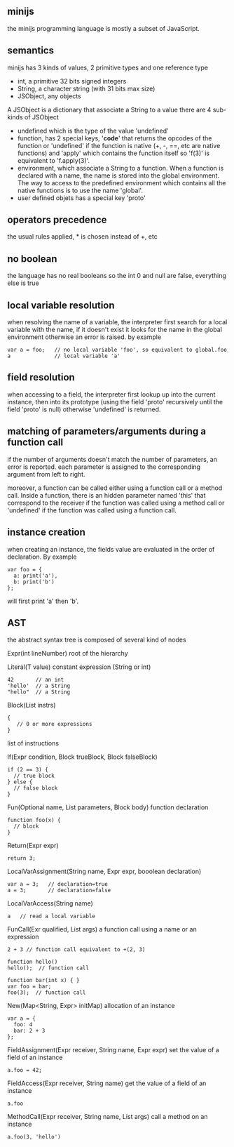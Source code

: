 minijs
---

the minijs programming language is mostly a subset of JavaScript.


semantics
---

minijs has 3 kinds of values, 2 primitive types and one reference type
- int, a primitive 32 bits signed integers
- String, a character string (with 31 bits max size)
- JSObject, any objects

A JSObject is a dictionary that associate a String to a value
there are 4 sub-kinds of JSObject
- undefined which is the type of the value 'undefined'
- function,
  has 2 special keys, '__code__' that returns the opcodes of the function or 'undefined' if the function is native (+, -, ==, etc are native functions) and 'apply' which contains the function itself so 'f(3)' is equivalent to 'f.apply(3)'.
- environment,
  which associate a String to a function.
  When a function is declared with a name, the name is stored into the global environment.
  The way to access to the predefined environment which contains all the native functions is to use the name 'global'.
- user defined objets
  has a special key 'proto'

operators precedence
--
the usual rules applied, * is chosen instead of +, etc

no boolean
--
the language has no real booleans so the int 0 and null are false, everything else is true

local variable resolution
--
when resolving the name of a variable, the interpreter first search for a local variable with the name, if it doesn't exist it looks for the name in the global environment otherwise an error is raised.
by example
```
var a = foo;   // no local variable 'foo', so equivalent to global.foo
a              // local variable 'a'
```

field resolution
--
when accessing to a field, the interpreter first lookup up into the current instance, then into its prototype (using the field 'proto' recursively until the field 'proto' is null) otherwise 'undefined' is returned.

matching of parameters/arguments during a function call
--
if the number of arguments doesn't match the number of parameters, an error is reported.
each parameter is assigned to the corresponding argument from left to right.

moreover, a function can be called either using a function call or a method call.
Inside a function, there is an hidden parameter named 'this' that correspond to the receiver if the function was called using a method call or 'undefined' if the function was called using a function call.

instance creation
--
when creating an instance, the fields value are evaluated in the order of declaration.
By example
```
var foo = {
  a: print('a'),
  b: print('b')
};
```
will first print 'a' then 'b'. 


AST
---
the abstract syntax tree is composed of several kind of nodes

Expr(int lineNumber)
root of the hierarchy

Literal<T>(T value)
constant expression (String or int)
```
42       // an int
'hello'  // a String
"hello"  // a String
```

Block(List<Expr> instrs)
```
{
   // 0 or more expressions
}
```
list of instructions

If(Expr condition, Block trueBlock, Block falseBlock)
```
if (2 == 3) {
  // true block
} else {
  // false block
}
```

Fun(Optional<String> name, List<String> parameters, Block body)
function declaration
```
function foo(x) {
  // block  
}
```

Return(Expr expr)
```
return 3;
```

LocalVarAssignment(String name, Expr expr, booolean declaration)
```
var a = 3;   // declaration=true
a = 3;       // declaration=false
```

LocalVarAccess(String name)
```
a   // read a local variable
```

FunCall(Exr qualified, List<Expr> args)
a function call using a name or an expression
```
2 + 3 // function call equivalent to +(2, 3)

function hello()
hello();  // function call

function bar(int x) { }
var foo = bar;
foo(3);  // function call
```

New(Map<String, Expr> initMap)
allocation of an instance
```
var a = {
  foo: 4
  bar: 2 + 3
};
```

FieldAssignment(Expr receiver, String name, Expr expr)
set the value of a field of an instance
```
a.foo = 42;
```

FieldAccess(Expr receiver, String name)
get the value of a field of an instance
```
a.foo
```

MethodCall(Expr receiver, String name, List<Expr> args)
call a method on an instance
```
a.foo(3, 'hello')
```

